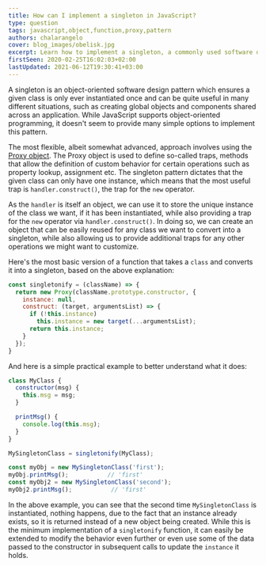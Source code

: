 ```yaml
---
title: How can I implement a singleton in JavaScript?
type: question
tags: javascript,object,function,proxy,pattern
authors: chalarangelo
cover: blog_images/obelisk.jpg
excerpt: Learn how to implement a singleton, a commonly used software design pattern, in JavaScript using the Proxy object.
firstSeen: 2020-02-25T16:02:03+02:00
lastUpdated: 2021-06-12T19:30:41+03:00
---
```


A singleton is an object-oriented software design pattern which ensures a given class is only ever instantiated once and can be quite useful in many different situations, such as creating global objects and components shared across an application. While JavaScript supports object-oriented programming, it doesn't seem to provide many simple options to implement this pattern.

The most flexible, albeit somewhat advanced, approach involves using the [Proxy object](https://developer.mozilla.org/en-US/docs/Web/JavaScript/Reference/Global_Objects/Proxy). The Proxy object is used to define so-called traps, methods that allow the definition of custom behavior for certain operations such as property lookup, assignment etc. The singleton pattern dictates that the given class can only have one instance, which means that the most useful trap is `handler.construct()`, the trap for the `new` operator.

As the `handler` is itself an object, we can use it to store the unique instance of the class we want, if it has been instantiated, while also providing a trap for the `new` operator via `handler.construct()`. In doing so, we can create an object that can be easily reused for any class we want to convert into a singleton, while also allowing us to provide additional traps for any other operations we might want to customize.

Here's the most basic version of a function that takes a `class` and converts it into a singleton, based on the above explanation:

```js
const singletonify = (className) => {
  return new Proxy(className.prototype.constructor, {
    instance: null,
    construct: (target, argumentsList) => {
      if (!this.instance)
        this.instance = new target(...argumentsList);
      return this.instance;
    }
  });
}
```

And here is a simple practical example to better understand what it does:

```js
class MyClass {
  constructor(msg) {
    this.msg = msg;
  }

  printMsg() {
    console.log(this.msg);
  }
}

MySingletonClass = singletonify(MyClass);

const myObj = new MySingletonClass('first');
myObj.printMsg();           // 'first'
const myObj2 = new MySingletonClass('second');
myObj2.printMsg();           // 'first'
```

In the above example, you can see that the second time `MySingletonClass` is instantiated, nothing happens, due to the fact that an instance already exists, so it is returned instead of a new object being created. While this is the minimum implementation of a `singletonify` function, it can easily be extended to modify the behavior even further or even use some of the data passed to the constructor in subsequent calls to update the `instance` it holds.

